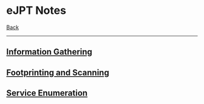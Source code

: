 # eJPT Notes
[Back](../index.md)

-- -

## [Information Gathering](Information_Gathering/index.md)
## [Footprinting and Scanning](Footprinting_and_Scanning/index.md)
## [Service Enumeration](Service_Enumeration/index.md)